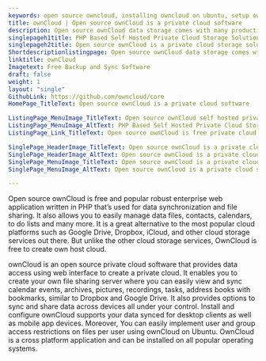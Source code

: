 ```yaml
---
keywords: open source owncloud, installing owncloud on ubuntu, setup owncloud, owncloud on ubuntu, private cloud storage solution, install owncloud, setup your own cloud, private cloud storage open source
title: ownCloud | Open source ownCloud is a private cloud software
description: Open source ownCloud data storage comes with many productive features. ownCloud file collaboration is password protected so that your data is under your control
singlepageh1title: PHP Based Self Hosted Private Cloud Storage Solution
singlepageh2title: Open source ownCloud is a private cloud storage solution for cloud-based collaboration platforms. ownCloud provides privacy and works to protect files storage.
Shortdescriptionlistingpage: Open source ownCloud data storage comes with many productive features. ownCloud file collaboration is password protected so that your data is under your control
linktitle: ownCloud
Imagetext: Free Backup and Sync Software
draft: false
weight: 1
layout: "single"
GithubLink: https://github.com/owncloud/core
HomePage_TitleText: Open source ownCloud is a private cloud software

ListingPage_MenuImage_TitleText: Open source ownCloud self hosted private cloud storage solution.
ListingPage_MenuImage_AltText: PHP Based Self Hosted Private Cloud Storage Solution.
ListingPage_Link_TitleText: Open source ownCloud is free private cloud storage solution and open source market-leading tool

SinglePage_HeaderImage_TitleText: Open source ownCloud is a private cloud storage solution
SinglePage_HeaderImage_AltText: Open source ownCloud is a private cloud storage solution
SinglePage_MenuImage_TitleText: Open source ownCloud is a private cloud storage solution
SinglePage_MenuImage_AltText: Open source ownCloud is a private cloud storage solution

---
```


Open source ownCloud is free and popular robust enterprise web application written in PHP that’s used for data synchronization and file sharing. It also allows you to easily manage data files, contacts, calendars, to do lists and many more. It is a great alternative to the most popular cloud platforms such as Google Drive, Dropbox, iCloud, and other cloud storage services out there. But unlike the other cloud storage services, OwnCloud is free to create own host cloud.

ownCloud is an open source private cloud software that provides data access using web interface to create a private cloud. It enables you to create your own file sharing server where you can easily view and sync calendar events, archives, pictures, recordings, tasks, address books with bookmarks, similar to Dropbox and Google Drive. It also provides options to sync and share data across devices all under your control. Install and configure ownCloud supports your data synced for desktop clients as well as mobile app devices. Moreover, You can easily implement user and group access restrictions on files per user using ownCloud on Ubuntu. OwnCloud is a cross platform application and can be installed on all popular operating systems.